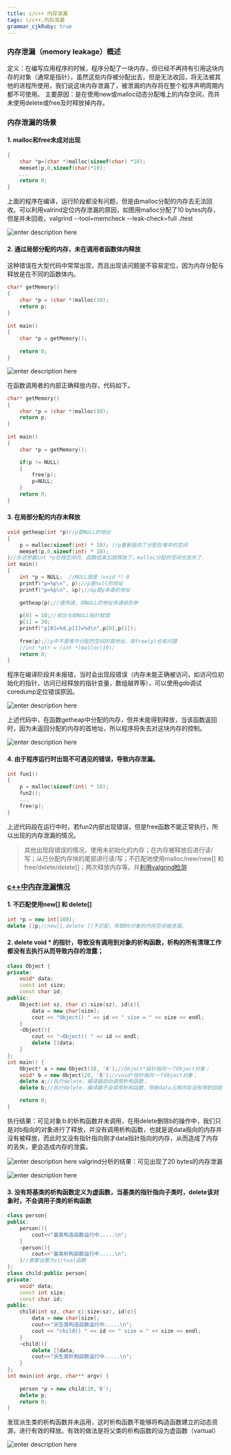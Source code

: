 ```yaml
---
title: c/c++ 内存泄漏
tags: c/c++,内存泄漏
grammar_cjkRuby: true
---
```


### 内存泄漏（memory leakage）概述

定义：在编写应用程序的时候，程序分配了一块内存，但已经不再持有引用这块内存的对象（通常是指针），虽然这些内存被分配出去，但是无法收回，将无法被其他的进程所使用，我们说这块内存泄漏了，被泄漏的内存将在整个程序声明周期内都不可使用。
主要原因：是在使用new或malloc动态分配堆上的内存空间，而并未使用delete或free及时释放掉内存。

### 内存泄漏的场景

#### 1. malloc和free未成对出现

``` cpp
{
    char *p=(char *)malloc(sizeof(char) *10);
    memset(p,0,sizeof(char)*10);
　  ...
    return 0;
}
```
上面的程序在编译，运行阶段都没有问题，但是由malloc分配的内存去无法回收。可以利用valrind定位内存泄漏的原因，如图用malloc分配了10 bytes内存，但是并未回收，valgrind --tool=memcheck --leak-check=full ./test

![enter description here](./images/valgrind01.png)

#### 2. 通过局部分配的内存，未在调用者函数体内释放

这种错误在大型代码中常常出现，而且出现该问题是不容易定位，因为内存分配与释放是在不同的函数体内。
``` cpp
char* getMemory()
{
	char *p = (char *)malloc(10); 
	return p;
}
 
int main()
{
	char *p = getMemory();
	
	return 0;
}
```

![enter description here](./images/valgrind01_1.png)

在函数调用者的内部正确释放内存，代码如下。
``` cpp
char* getMemory()
{
	char *p = (char *)malloc(30); 
	return p;
}
 
int main()
{
	char *p = getMemory();

	if(p != NULL)
    {
        free(p);
        p=NULL;
    }
	return 0;
}
```

#### 3. 在局部分配的内存未释放

``` cpp
void getheap(int *p)//p是NULL的地址
{
	p = malloc(sizeof(int) * 10); //p重新指向了分配在堆中的空间
    memset(p,0,sizeof(int) * 10);
}//形式参数int *p在栈空间内，函数结束后就释放了，malloc分配的空间也丢失了.  
int main()
{
	int *p = NULL;  //NULL就是（void *）0
	printf("p=%p\n", p);//p是null的地址
	printf("p=%p\n", &p);//&p是p本身的地址
 
	getheap(p);//值传递，将NULL的地址传递给形参
 
	p[0] = 10;//相当与给NULL指针赋值
	p[1] = 20;
	printf("p[0]=%d,p[1]=%d\n",p[0],p[1]);	
	
	free(p);//p中不是堆中分配的空间的首地址，故free(p)也有问题
    //int *ptr = (int *)malloc(10);
    return 0;
}
```
程序在编译阶段并未报错，当时会出现段错误（内存未能正确被访问，如访问位初始化的指针，访问已经释放的指针变量，数组越界等），可以使用gdb调试coredump定位错误原因。

![enter description here](./images/seg01.png)

上述代码中，在函数getheap中分配的内存，但并未能得到释放，当该函数返回时，因为未返回分配的内存的首地址，所以程序将失去对这块内存的控制。

![enter description here](./images/valgrind04_1.png)

#### 4. 由于程序运行时出现不可遇见的错误，导致内存泄漏。

``` cpp
int fun1()
{
    p = malloc(sizeof(int) * 10); 
    fun2();
    ...
    free(p);
}
```
上述代码段在运行中时，若fun2内部出现错误，但是free函数不能正常执行，所以出现的内存泄漏的情况。

>其他出现段错误的情况，使用未初始化的内存；在内存被释放后进行读/写；从已分配内存块的尾部进行读/写；不匹配地使用malloc/new/new[] 和 free/delete/delete[]；两次释放内存等。并[利用valgrind检测](https://www.oschina.net/translate/valgrind-memcheck?cmp)

### [c++中内存泄漏情况](https://blog.csdn.net/lovely20085901/article/details/39050085)

#### 1. 不匹配使用new[] 和 delete[]

``` cpp
int *p = new int[100];
delete []p;//new[],delete []不匹配，导致99对象的内存空间被泄漏。
```
#### 2. delete void * 的指针，导致没有调用到对象的析构函数，析构的所有清理工作都没有去执行从而导致内存的泄露； 

``` cpp
class Object {
private:
    void* data;
    const int size;
    const char id;
public:
    Object(int sz, char c):size(sz), id(c){
        data = new char[size];
        cout << "Object() " << id << " size = " << size << endl;
    }
    ~Object(){
        cout << "~Object() " << id << endl;
        delete []data;      
    }
};
int main() {
    Object* a = new Object(10, 'A');//Object*指针指向一个Object对象；
    void* b = new Object(20, 'B');//void*指针指向一个Object对象；
    delete a;//执行delete，编译器自动调用析构函数；
    delete b;//执行delete，编译器不会调用析构函数，导致data占用内存没有得到回收；

    return 0;
}
```
执行结果：可见对象ｂ的析构函数并未调用，在用delete删除b的操作中，我们只是对b指向的对象进行了释放，并没有调用析构函数，也就是说data指向的内存并没有被释放，而此时又没有指针指向刚才data指针指向的内存，从而造成了内存的丢失，更会造成内存的泄露。

![enter description here](./images/valgrind11.png)
valgrind分析的结果：可见出现了20 bytes的内存泄漏

![enter description here](./images/valgrind12.png)

#### 3. 没有将基类的析构函数定义为虚函数，当基类的指针指向子类时，delete该对象时，不会调用子类的析构函数

``` cpp
class person{
public:
    person(){
        cout<<"基类构造函数运行中.....\n";
    }
    ~person(){
        cout<<"基类析构函数运行中.....\n";
    }//需要设置为virtual函数
}; 
class child:public person{
private:
    void* data;
    const int size;
    const char id;
public:
    child(int sz, char c):size(sz), id(c){
        data = new char[size];
        cout<<"派生类构造函数运行中.....\n";
        cout << "child() " << id << " size = " << size << endl;
    }
    ~child(){
        delete []data;
        cout<<"派生类析构函数运行中.....\n";
    }
};
int main(int argc, char** argv) {
	
	person *p = new child(20,'B');
    delete p;
	return 0;
}
```
发现派生类的析构函数并未运用，这时析构函数不能够将构造函数建立的动态资源，进行有效的释放。有效的做法是将父类的析构函数的设为虚函数（vartual）

![enter description here](./images/valgrind13.png)
